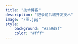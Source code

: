 ```yaml
---
title: "技术博客"
description: "记录前后端开发技术"
image: "/图.jpg"
style:
    background: "#2a9d8f"
    color: "#fff"
---
```

